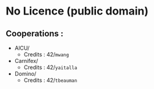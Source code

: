 # No Licence (public domain)
## Cooperations :
 - AlCU/
   - Credits : 42/`mwang`
 - Carnifex/
   - Credits : 42/`yaitalla`
 - Domino/
   - Credits : 42/`tbeauman`
